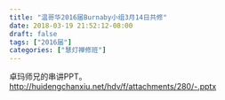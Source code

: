 ```yaml
---
title: "温哥华2016届Burnaby小组3月14日共修"
date: 2018-03-19 21:52:12-08:00
draft: false
tags: ["2016届"]
categories: ["慧灯禅修班"]
---
```

卓玛师兄的串讲PPT。 http://huidengchanxiu.net/hdv/f/attachments/280/-.pptx

